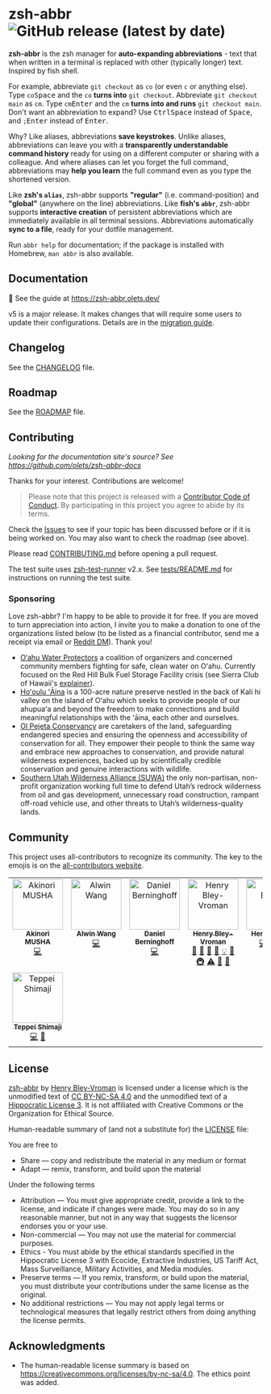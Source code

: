 # zsh-abbr ![GitHub release (latest by date)](https://img.shields.io/github/v/release/olets/zsh-abbr)

**zsh-abbr** is the zsh manager for **auto-expanding abbreviations** - text that when written in a terminal is replaced with other (typically longer) text. Inspired by fish shell.

For example, abbreviate `git checkout` as `co` (or even `c` or anything else). Type `co`<kbd>Space</kbd> and the `co` **turns into** `git checkout`. Abbreviate `git checkout main` as `cm`. Type `cm`<kbd>Enter</kbd> and the `cm` **turns into and runs** `git checkout main`. Don't want an abbreviation to expand? Use <kbd>Ctrl</kbd><kbd>Space</kbd> instead of <kbd>Space</kbd>, and `;`<kbd>Enter</kbd> instead of <kbd>Enter</kbd>.

Why? Like aliases, abbreviations **save keystrokes**. Unlike aliases, abbreviations can leave you with a **transparently understandable command history** ready for using on a different computer or sharing with a colleague. And where aliases can let you forget the full command, abbreviations may **help you learn** the full command even as you type the shortened version.

Like **zsh's `alias`**, zsh-abbr supports **"regular"** (i.e. command-position) and **"global"** (anywhere on the line) abbreviations. Like **fish's `abbr`**, zsh-abbr supports **interactive creation** of persistent abbreviations which are immediately available in all terminal sessions. Abbreviations automatically **sync to a file**, ready for your dotfile management.

Run `abbr help` for documentation; if the package is installed with Homebrew, `man abbr` is also available.

## Documentation

📖 See the guide at https://zsh-abbr.olets.dev/

v5 is a major release. It makes changes that will require some users to update their configurations. Details are in the [migration guide](https://zsh-abbr.olets.dev/migrating-between-versions).

## Changelog

See the [CHANGELOG](CHANGELOG.md) file.

## Roadmap

See the [ROADMAP](ROADMAP.md) file.

## Contributing

_Looking for the documentation site's source? See <https://github.com/olets/zsh-abbr-docs>_

Thanks for your interest. Contributions are welcome!

> Please note that this project is released with a [Contributor Code of Conduct](CODE_OF_CONDUCT.md). By participating in this project you agree to abide by its terms.

Check the [Issues](https://github.com/olets/zsh-abbr/issues) to see if your topic has been discussed before or if it is being worked on. You may also want to check the roadmap (see above).

Please read [CONTRIBUTING.md](CONTRIBUTING.md) before opening a pull request.

The test suite uses [zsh-test-runner](https://github.com/olets/zsh-test-runner) v2.x. See [tests/README.md](tests/README.md) for instructions on running the test suite.

### Sponsoring

Love zsh-abbr? I'm happy to be able to provide it for free. If you are moved to turn appreciation into action, I invite you to make a donation to one of the organizations listed below (to be listed as a financial contributor, send me a receipt via email or [Reddit DM](https://www.reddit.com/user/olets)). Thank you!

- [O‘ahu Water Protectors](https://oahuwaterprotectors.org/) a coalition of organizers and concerned community members fighting for safe, clean water on Oʻahu. Currently focused on the Red Hill Bulk Fuel Storage Facility crisis (see Sierra Club of Hawaii's [explainer](https://sierraclubhawaii.org/redhill)).
- [Hoʻoulu ʻĀina](https://hoouluaina.org/) is a 100-acre nature preserve nestled in the back of Kali hi valley on the island of Oʻahu which seeks to provide people of our ahupuaʻa and beyond the freedom to make connections and build meaningful relationships with the ʻāina, each other and ourselves.
- [Ol Pejeta Conservancy](https://www.olpejetaconservancy.org/) are caretakers of the land, safeguarding endangered species and ensuring the openness and accessibility of conservation for all. They empower their people to think the same way and embrace new approaches to conservation, and provide natural wilderness experiences, backed up by scientifically credible conservation and genuine interactions with wildlife.
- [Southern Utah Wilderness Alliance (SUWA)](https://suwa.org/) the only non-partisan, non-profit organization working full time to defend Utah’s redrock wilderness from oil and gas development, unnecessary road construction, rampant off-road vehicle use, and other threats to Utah’s wilderness-quality lands.

## Community

This project uses all-contributors to recognize its community. The key to the emojis is on the [all-contributors website](https://allcontributors.org/docs/en/emoji-key).

<!-- ALL-CONTRIBUTORS-LIST:START - Do not remove or modify this section -->
<!-- prettier-ignore-start -->
<!-- markdownlint-disable -->
<table>
  <tbody>
    <tr>
      <td align="center" valign="top" width="14.28%"><a href="https://github.com/knu"><img src="https://avatars.githubusercontent.com/u/10236?v=4?s=100" width="100px;" alt="Akinori MUSHA"/><br /><sub><b>Akinori MUSHA</b></sub></a><br /><a href="#code-knu" title="Code">💻</a></td>
      <td align="center" valign="top" width="14.28%"><a href="http://researchgate.net/profile/Alwin_Wang"><img src="https://avatars.githubusercontent.com/u/16846521?v=4?s=100" width="100px;" alt="Alwin Wang"/><br /><sub><b>Alwin Wang</b></sub></a><br /><a href="#code-alwinw" title="Code">💻</a></td>
      <td align="center" valign="top" width="14.28%"><a href="https://berninghoff.eu"><img src="https://avatars.githubusercontent.com/u/7356251?v=4?s=100" width="100px;" alt="Daniel Berninghoff"/><br /><sub><b>Daniel Berninghoff</b></sub></a><br /><a href="#code-burneyy" title="Code">💻</a></td>
      <td align="center" valign="top" width="14.28%"><a href="https://olets.dev"><img src="https://avatars.githubusercontent.com/u/3282350?v=4?s=100" width="100px;" alt="Henry Bley-Vroman"/><br /><sub><b>Henry Bley-Vroman</b></sub></a><br /><a href="#doc-olets" title="Documentation">📖</a> <a href="#design-olets" title="Design">🎨</a> <a href="#question-olets" title="Answering Questions">💬</a> <a href="#tool-olets" title="Tools">🔧</a> <a href="#example-olets" title="Examples">💡</a> <a href="#ideas-olets" title="Ideas, Planning, & Feedback">🤔</a> <a href="#infra-olets" title="Infrastructure (Hosting, Build-Tools, etc)">🚇</a> <a href="#test-olets" title="Tests">⚠️</a> <a href="#maintenance-olets" title="Maintenance">🚧</a> <a href="#review-olets" title="Reviewed Pull Requests">👀</a></td>
      <td align="center" valign="top" width="14.28%"><a href="https://github.com/henrebotha"><img src="https://avatars.githubusercontent.com/u/5593874?v=4?s=100" width="100px;" alt="Henré Botha"/><br /><sub><b>Henré Botha</b></sub></a><br /><a href="#code-henrebotha" title="Code">💻</a> <a href="#ideas-henrebotha" title="Ideas, Planning, & Feedback">🤔</a> <a href="#financial-henrebotha" title="Financial">💵</a></td>
      <td align="center" valign="top" width="14.28%"><a href="https://lucaslarson.net"><img src="https://avatars.githubusercontent.com/u/91468?v=4?s=100" width="100px;" alt="Lucas Larson"/><br /><sub><b>Lucas Larson</b></sub></a><br /><a href="#bug-LucasLarson" title="Bug reports">🐛</a></td>
      <td align="center" valign="top" width="14.28%"><a href="https://www.stefanhojer.de/"><img src="https://avatars.githubusercontent.com/u/436889?v=4?s=100" width="100px;" alt="Stefan Hojer"/><br /><sub><b>Stefan Hojer</b></sub></a><br /><a href="#code-hojerst" title="Code">💻</a></td>
    </tr>
    <tr>
      <td align="center" valign="top" width="14.28%"><a href="https://shimajiteppei.github.io/"><img src="https://avatars.githubusercontent.com/u/42309359?v=4?s=100" width="100px;" alt="Teppei Shimaji"/><br /><sub><b>Teppei Shimaji</b></sub></a><br /><a href="#code-shimajiteppei" title="Code">💻</a> <a href="#doc-shimajiteppei" title="Documentation">📖</a></td>
    </tr>
  </tbody>
</table>

<!-- markdownlint-restore -->
<!-- prettier-ignore-end -->

<!-- ALL-CONTRIBUTORS-LIST:END -->

## License

<a href="https://www.github.com/olets/zsh-abbr">zsh-abbr</a> by <a href="https://www.github.com/olets">Henry Bley-Vroman</a> is licensed under a license which is the unmodified text of <a href="https://creativecommons.org/licenses/by-nc-sa/4.0">CC BY-NC-SA 4.0</a> and the unmodified text of a <a href="https://firstdonoharm.dev/build?modules=eco,extr,media,mil,sv,usta">Hippocratic License 3</a>. It is not affiliated with Creative Commons or the Organization for Ethical Source.

Human-readable summary of (and not a substitute for) the [LICENSE](LICENSE) file:

You are free to

- Share — copy and redistribute the material in any medium or format
- Adapt — remix, transform, and build upon the material

Under the following terms

- Attribution — You must give appropriate credit, provide a link to the license, and indicate if changes were made. You may do so in any reasonable manner, but not in any way that suggests the licensor endorses you or your use.
- Non-commercial — You may not use the material for commercial purposes.
- Ethics - You must abide by the ethical standards specified in the Hippocratic License 3 with Ecocide, Extractive Industries, US Tariff Act, Mass Surveillance, Military Activities, and Media modules.
- Preserve terms — If you remix, transform, or build upon the material, you must distribute your contributions under the same license as the original.
- No additional restrictions — You may not apply legal terms or technological measures that legally restrict others from doing anything the license permits.

## Acknowledgments

- The human-readable license summary is based on https://creativecommons.org/licenses/by-nc-sa/4.0. The ethics point was added.